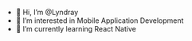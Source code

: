 - 👋 Hi, I’m @Lyndray
- 👀 I’m interested in Mobile Application Development
- 🌱 I’m currently learning React Native

<!---
Lyndray/Lyndray is a ✨ special ✨ repository because its `README.md` (this file) appears on your GitHub profile.
You can click the Preview link to take a look at your changes.
--->
